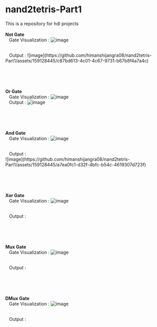 # nand2tetris-Part1
This is a repository for hdl projects
<br><br>
<b>Not Gate</b><br>
&nbsp;&nbsp;&nbsp;Gate Visualization : 
![image](https://github.com/himanshijangra08/nand2tetris-Part1/assets/159128445/7bf1359e-188e-4197-b370-b8490e7cbbed)

<br>
&nbsp;&nbsp;&nbsp;Output : ![image](https://github.com/himanshijangra08/nand2tetris-Part1/assets/159128445/c87bd613-4c01-4c67-9731-b67b8f4a7a4c)







<br><br><br>

<b>Or Gate</b><br>
&nbsp;&nbsp;&nbsp;Gate Visualization :
![image](https://github.com/himanshijangra08/nand2tetris-Part1/assets/159128445/4c819a61-4b9c-416a-9ad2-5ead387c03ae)
<br>
&nbsp;&nbsp;&nbsp;Output :
![image](https://github.com/himanshijangra08/nand2tetris-Part1/assets/159128445/f699aae3-a3b0-4815-8bd6-78def20e4131)






 <br><br><br>

<b>And Gate</b><br>
&nbsp;&nbsp;&nbsp;Gate Visualization :
![image](https://github.com/himanshijangra08/nand2tetris-Part1/assets/159128445/f7ced0b8-b97c-4f0a-8251-e3a58b5a3832)

<br>
&nbsp;&nbsp;&nbsp;Output :<br> ![image](https://github.com/himanshijangra08/nand2tetris-Part1/assets/159128445/a7ea0fc1-d32f-4bfc-b54c-4619307d723f)



 <br>






 <br><br><br>

<b>Xor Gate</b><br>
&nbsp;&nbsp;&nbsp;Gate Visualization : 
![image](https://github.com/himanshijangra08/nand2tetris-Part1/assets/159128445/5f868f22-69e3-4daf-a27f-ce2916ae5681)

<br>
&nbsp;&nbsp;&nbsp;Output :

 <br>






 <br><br><br>

<b>Mux Gate</b><br>
&nbsp;&nbsp;&nbsp;Gate Visualization :
![image](https://github.com/himanshijangra08/nand2tetris-Part1/assets/159128445/88200628-3b15-40d5-8a03-5cedb68ef606)

<br>
&nbsp;&nbsp;&nbsp;Output :




<br><br><br>

<b>DMux Gate</b><br>
&nbsp;&nbsp;&nbsp;Gate Visualization :
![image](https://github.com/himanshijangra08/nand2tetris-Part1/assets/159128445/4578680d-4be2-4621-9c43-7057055a1d79)

<br>
&nbsp;&nbsp;&nbsp;Output :




 <br>
